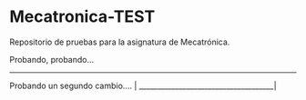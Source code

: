 # Mecatronica-TEST
Repositorio de pruebas para la asignatura de Mecatrónica.

Probando, probando...

_____________________________________
Probando un segundo cambio....       |
_____________________________________|